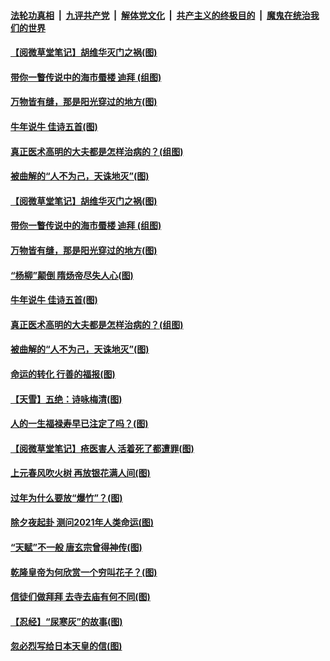 

####  [法轮功真相](../../../../basic/blob/master/README.md?t=02200031) &nbsp;|&nbsp; [九评共产党](../../../../9ping.md/blob/master/README.md?t=02200031) &nbsp;|&nbsp; [解体党文化](../../../../jtdwh.md/blob/master/README.md?t=02200031)  &nbsp;|&nbsp; [共产主义的终极目的](../../../../gczydzjmd.md/blob/master/README.md?t=02200031) &nbsp;|&nbsp; [魔鬼在统治我们的世界](../../../../mgztzwmdsj.md/blob/master/README.md?t=02200031) 

#### [【阅微草堂笔记】胡维华灭门之祸(图)](../pages/p7/956889.md?t=02200031) 

#### [带你一瞥传说中的海市蜃楼 迪拜 (组图)](../pages/p7/962494.md?t=02200031) 

#### [万物皆有缝，那是阳光穿过的地方(图)](../pages/p7/962851.md?t=02200031) 

#### [牛年说牛 佳诗五首(图)](../pages/p7/962682.md?t=02200031) 

#### [真正医术高明的大夫都是怎样治病的？(组图)](../pages/p7/962567.md?t=02200031) 

#### [被曲解的“人不为己，天诛地灭”(图)](../pages/p7/962489.md?t=02200031) 

#### [【阅微草堂笔记】胡维华灭门之祸(图)](../pages/p7/956889.md?t=02200031) 

#### [带你一瞥传说中的海市蜃楼 迪拜 (组图)](../pages/p7/962494.md?t=02200031) 

#### [万物皆有缝，那是阳光穿过的地方(图)](../pages/p7/962851.md?t=02200031) 

#### [“杨柳”颠倒 隋炀帝尽失人心(图)](../pages/p7/962663.md?t=02200031) 

#### [牛年说牛 佳诗五首(图)](../pages/p7/962682.md?t=02200031) 

#### [真正医术高明的大夫都是怎样治病的？(组图)](../pages/p7/962567.md?t=02200031) 

#### [被曲解的“人不为己，天诛地灭”(图)](../pages/p7/962489.md?t=02200031) 

#### [命运的转化 行善的福报(图)](../pages/p7/962390.md?t=02200031) 

#### [【天雪】五绝：诗咏梅清(图)](../pages/p7/962776.md?t=02200031) 

#### [人的一生福禄寿早已注定了吗？(图)](../pages/p7/962484.md?t=02200031) 


#### [【阅微草堂笔记】疮医害人 活着死了都遭罪(图)](../pages/p7/956888.md?t=02200031) 

#### [上元春风吹火树 再放银花满人间(图)](../pages/p7/961320.md?t=02200031) 

#### [过年为什么要放“爆竹”？(图)](../pages/p7/962456.md?t=02200031) 

#### [除夕夜起卦 测问2021年人类命运(图)](../pages/p7/962396.md?t=02200031) 

#### [“天赋”不一般 唐玄宗曾得神传(图)](../pages/p7/962379.md?t=02200031) 

#### [乾隆皇帝为何欣赏一个穷叫花子？(图)](../pages/p7/962295.md?t=02200031) 

#### [信徒们做拜拜 去寺去庙有何不同(图)](../pages/p7/962323.md?t=02200031) 

#### [【忍经】“尿寒灰”的故事(图)](../pages/p7/962292.md?t=02200031) 

#### [忽必烈写给日本天皇的信(图)](../pages/p7/962030.md?t=02200031) 

